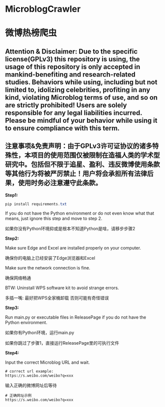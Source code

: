 # MicroblogCrawler
# 微博热榜爬虫

## Attention & Disclaimer: Due to the specific license(GPLv3) this repository is using, the usage of this repository is only accepted in mankind-benefiting and research-related studies. Behaviors while using, including but not limited to, idolizing celebrities, profiting in any kind, violating Microblog terms of use, and so on are strictly prohibited! Users are solely responsible for any legal liabilities incurred. Please be mindful of your behavior while using it to ensure compliance with this term.
## 注意事项&免责声明：由于GPLv3许可证协议的诸多特殊性，本项目的使用范围仅被限制在造福人类的学术型研究中。包括但不限于追星、盈利、违反微博使用条款等其他行为将被严厉禁止！用户将会承担所有法律后果，使用时务必注意遵守此条款。

**Step1:**

```powershell
pip install requirements.txt
```

If you do not have the Python environment or do not even know what that means, just ignore this step and move to step 2.

如果你没有Python环境抑或是根本不知道Python是啥，请移步步骤2

**Step2:**

Make sure Edge and Excel are installed properly on your computer.

确保你的电脑上已经安装了Edge浏览器和Excel

Make sure the network connection is fine.

确保网络畅通

BTW: Uninstall WPS software kit to avoid strange errors.

多插一嘴: 最好把WPS全家桶卸载 否则可能有奇怪错误


**Step3:**

Run main.py or executable files in ReleasePage if you do not have the Python environment.

如果你有Python环境，运行main.py

如果你跳过了步骤1，直接运行ReleasePage里的可执行文件

**Step4:**

Input the correct Microblog URL and wait.
```text
# correct url example:
https://s.weibo.com/weibo?q=xxx
```

输入正确的微博网址后等待
```text
# 正确网址示例
https://s.weibo.com/weibo?q=xxx
```
